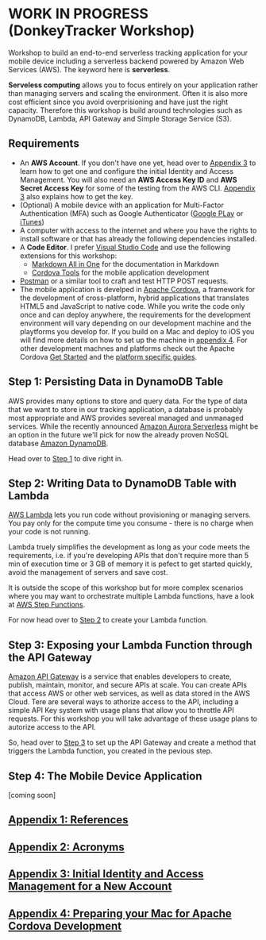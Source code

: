 # WORK IN PROGRESS (DonkeyTracker Workshop)
Workshop to build an end-to-end serverless tracking application for your mobile device including a serverless backend powered by Amazon Web Services (AWS). The keyword here is **serverless**.

**Serveless computing** allows you to focus entirely on your application rather than managing servers and scaling the environment. Often it is also more cost efficient since you avoid overprisioning and have just the right capacity. Therefore this workshop is build around technologies such as DynamoDB, Lambda, API Gateway and Simple Storage Service (S3).

## Requirements

* An **AWS Account**. If you don't have one yet, head over to [Appendix 3](./Appendix-03) to learn how to get one and configure the initial Identity and Access Management. You will also need an **AWS Access Key ID** and **AWS Secret Access Key** for some of the testing from the AWS CLI. [Appendix 3](./Appendix-03) also explains how to get the key.
* (Optional) A mobile device with an application for Multi-Factor Authentication (MFA) such as Google Authenticator ([Google PLay](https://play.google.com/store/apps/details?id=com.google.android.apps.authenticator2&hl=en) or [iTunes](https://itunes.apple.com/us/app/google-authenticator/id388497605?mt=8))
* A computer with access to the internet and where you have the rights to install software or that has already the following dependencies installed.
* A **Code Editor**. I prefer [Visual Studio Code](https://code.visualstudio.com/) and use the following extensions for this workshop:
    * [Markdown All in One](https://marketplace.visualstudio.com/items?itemName=yzhang.markdown-all-in-one) for the documentation in Markdown
    * [Cordova Tools](https://marketplace.visualstudio.com/items?itemName=vsmobile.cordova-tools) for the mobile application development
* [Postman](https://www.getpostman.com/) or a similar tool to craft and test HTTP POST requests.
* The mobile application is develped in [Apache Cordova](https://cordova.apache.org), a framework for the development of cross-platform, hybrid applications that translates HTML5 and JavaScript to native code. While you write the code only once and can deploy anywhere, the requirements for the development environment will vary depending on our development machine and the playtforms you develop for. If you build on a Mac and deploy to iOS you will find more details on how to set up the machine in [appendix 4](./Appendix-04). For other development machnes and platforms check out the Apache Cordova [Get Started](https://cordova.apache.org/#getstarted) and the [platform specific guides](https://cordova.apache.org/docs/en/latest/index.html#develop-for-platforms).

## Step 1: Persisting Data in DynamoDB Table

AWS provides many options to store and query data. For the type of data that we want to store in our tracking application, a database is probably most appropriate and AWS provides severeal managed and unmanaged services. While the recently announced [Amazon Aurora Serverless](https://aws.amazon.com/blogs/aws/in-the-works-amazon-aurora-serverless/) might be an option in the future we'll pick for now the already proven NoSQL database [Amazon DynamoDB](https://aws.amazon.com/dynamodb/). 

Head over to [Step 1](./Step-01) to dive right in.

## Step 2: Writing Data to DynamoDB Table with Lambda

[AWS Lambda](https://aws.amazon.com/lambda/) lets you run code without provisioning or managing servers. You pay only for the compute time you consume - there is no charge when your code is not running. 

Lambda truely simplifies the development as long as your code meets the requirements, i.e. if you're developing APIs that don't require more than 5 min of execution time or 3 GB of memory it is pefect to get started quickly, avoid the management of servers and save cost.

It is outside the scope of this workshop but for more complex scenarios where you may want to orchestrate multiple Lambda functions, have a look at [AWS Step Functions](https://aws.amazon.com/step-functions).

For now head over to [Step 2](./Step-02) to create your Lambda function.

## Step 3: Exposing your Lambda Function through the API Gateway

[Amazon API Gateway](https://aws.amazon.com/api-gateway) is a service that enables developers to create, publish, maintain, monitor, and secure APIs at scale. You can create APIs that access AWS or other web services, as well as data stored in the AWS Cloud. Tere are several ways to athorize access to the API, including a simple API Key system with usage plans that allow you to throttle API requests. For this workshop you will take advantage of these usage plans to autorize access to the API.

So, head over to [Step 3](./Step-03) to set up the API Gateway and create a method that triggers the Lambda function, you created in the pevious step.

## Step 4: The Mobile Device Application

[coming soon]

## [Appendix 1: References](./Appendix-01)
## [Appendix 2: Acronyms](./Appendix-02)
## [Appendix 3: Initial Identity and Access Management for a New Account](./Appendix-03)
## [Appendix 4: Preparing your Mac for Apache Cordova Development](./Appendix-04)